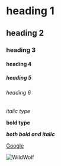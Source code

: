 # heading 1
## heading 2
### heading 3
#### heading 4
##### heading 5
###### heading 6
*italic type*

**bold type**

***both bold and italic***

[Google](https://www.google.co.in/)

![WildWolf](https://previews.123rf.com/images/cynoclub/cynoclub0711/cynoclub071100040/2134981-beautiful-eyes-of-a-wild-wolf-dangerous-mammal.jpg)
